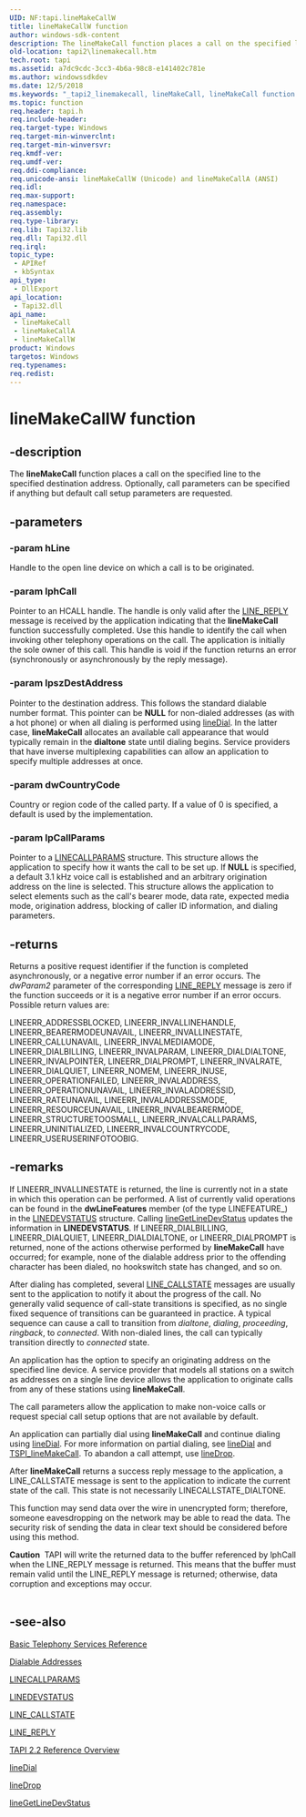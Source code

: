 ```yaml
---
UID: NF:tapi.lineMakeCallW
title: lineMakeCallW function
author: windows-sdk-content
description: The lineMakeCall function places a call on the specified line to the specified destination address. Optionally, call parameters can be specified if anything but default call setup parameters are requested.
old-location: tapi2\linemakecall.htm
tech.root: tapi
ms.assetid: a7dc9cdc-3cc3-4b6a-98c8-e141402c781e
ms.author: windowssdkdev
ms.date: 12/5/2018
ms.keywords: "_tapi2_linemakecall, lineMakeCall, lineMakeCall function [TAPI 2.2], lineMakeCallA, lineMakeCallW, tapi/lineMakeCall, tapi/lineMakeCallA, tapi/lineMakeCallW, tapi2.linemakecall"
ms.topic: function
req.header: tapi.h
req.include-header: 
req.target-type: Windows
req.target-min-winverclnt: 
req.target-min-winversvr: 
req.kmdf-ver: 
req.umdf-ver: 
req.ddi-compliance: 
req.unicode-ansi: lineMakeCallW (Unicode) and lineMakeCallA (ANSI)
req.idl: 
req.max-support: 
req.namespace: 
req.assembly: 
req.type-library: 
req.lib: Tapi32.lib
req.dll: Tapi32.dll
req.irql: 
topic_type:
 - APIRef
 - kbSyntax
api_type:
 - DllExport
api_location:
 - Tapi32.dll
api_name:
 - lineMakeCall
 - lineMakeCallA
 - lineMakeCallW
product: Windows
targetos: Windows
req.typenames: 
req.redist: 
---
```


# lineMakeCallW function


## -description


The 
<b>lineMakeCall</b> function places a call on the specified line to the specified destination address. Optionally, call parameters can be specified if anything but default call setup parameters are requested.


## -parameters




### -param hLine

Handle to the open line device on which a call is to be originated.


### -param lphCall

Pointer to an HCALL handle. The handle is only valid after the 
<a href="https://msdn.microsoft.com/5d98ed8b-b75e-49f8-aba3-c6eee89e91c1">LINE_REPLY</a> message is received by the application indicating that the 
<b>lineMakeCall</b> function successfully completed. Use this handle to identify the call when invoking other telephony operations on the call. The application is initially the sole owner of this call. This handle is void if the function returns an error (synchronously or asynchronously by the reply message).


### -param lpszDestAddress

Pointer to the destination address. This follows the standard dialable number format. This pointer can be <b>NULL</b> for non-dialed addresses (as with a hot phone) or when all dialing is performed using 
<a href="https://msdn.microsoft.com/111e6c11-67a7-4aab-81dd-f1b4316887e7">lineDial</a>. In the latter case, 
<b>lineMakeCall</b> allocates an available call appearance that would typically remain in the <b>dialtone</b> state until dialing begins. Service providers that have inverse multiplexing capabilities can allow an application to specify multiple addresses at once.


### -param dwCountryCode

Country or region code of the called party. If a value of 0 is specified, a default is used by the implementation.


### -param lpCallParams

Pointer to a 
<a href="https://msdn.microsoft.com/e7bc5604-20eb-48d8-a857-df8962c6b2ae">LINECALLPARAMS</a> structure. This structure allows the application to specify how it wants the call to be set up. If <b>NULL</b> is specified, a default 3.1 kHz voice call is established and an arbitrary origination address on the line is selected. This structure allows the application to select elements such as the call's bearer mode, data rate, expected media mode, origination address, blocking of caller ID information, and dialing parameters.


## -returns



Returns a positive request identifier if the function is completed asynchronously, or a negative error number if an error occurs. The <i>dwParam2</i> parameter of the corresponding 
<a href="https://msdn.microsoft.com/5d98ed8b-b75e-49f8-aba3-c6eee89e91c1">LINE_REPLY</a> message is zero if the function succeeds or it is a negative error number if an error occurs. Possible return values are:

LINEERR_ADDRESSBLOCKED, LINEERR_INVALLINEHANDLE, LINEERR_BEARERMODEUNAVAIL, LINEERR_INVALLINESTATE, LINEERR_CALLUNAVAIL, LINEERR_INVALMEDIAMODE, LINEERR_DIALBILLING, LINEERR_INVALPARAM, LINEERR_DIALDIALTONE, LINEERR_INVALPOINTER, LINEERR_DIALPROMPT, LINEERR_INVALRATE, LINEERR_DIALQUIET, LINEERR_NOMEM, LINEERR_INUSE, LINEERR_OPERATIONFAILED, LINEERR_INVALADDRESS, LINEERR_OPERATIONUNAVAIL, LINEERR_INVALADDRESSID, LINEERR_RATEUNAVAIL, LINEERR_INVALADDRESSMODE, LINEERR_RESOURCEUNAVAIL, LINEERR_INVALBEARERMODE, LINEERR_STRUCTURETOOSMALL, LINEERR_INVALCALLPARAMS, LINEERR_UNINITIALIZED, LINEERR_INVALCOUNTRYCODE, LINEERR_USERUSERINFOTOOBIG.




## -remarks



If LINEERR_INVALLINESTATE is returned, the line is currently not in a state in which this operation can be performed. A list of currently valid operations can be found in the <b>dwLineFeatures</b> member (of the type LINEFEATURE_) in the 
<a href="https://msdn.microsoft.com/3d565e99-eb90-47ca-9fb9-295236f566fb">LINEDEVSTATUS</a> structure. Calling 
<a href="https://msdn.microsoft.com/9c0fa2ba-1157-43d2-af56-aa4e0c28bd05">lineGetLineDevStatus</a> updates the information in 
<b>LINEDEVSTATUS</b>. If LINEERR_DIALBILLING, LINEERR_DIALQUIET, LINEERR_DIALDIALTONE, or LINEERR_DIALPROMPT is returned, none of the actions otherwise performed by 
<b>lineMakeCall</b> have occurred; for example, none of the dialable address prior to the offending character has been dialed, no hookswitch state has changed, and so on.

After dialing has completed, several 
<a href="https://msdn.microsoft.com/7b24e3c3-bc69-488b-a698-cf17875bc3c5">LINE_CALLSTATE</a> messages are usually sent to the application to notify it about the progress of the call. No generally valid sequence of call-state transitions is specified, as no single fixed sequence of transitions can be guaranteed in practice. A typical sequence can cause a call to transition from <i>dialtone</i>, <i>dialing</i>, <i>proceeding</i>, <i>ringback</i>, to <i>connected</i>. With non-dialed lines, the call can typically transition directly to <i>connected</i> state.

An application has the option to specify an originating address on the specified line device. A service provider that models all stations on a switch as addresses on a single line device allows the application to originate calls from any of these stations using 
<b>lineMakeCall</b>.

The call parameters allow the application to make non-voice calls or request special call setup options that are not available by default.

An application can partially dial using 
<b>lineMakeCall</b> and continue dialing using 
<a href="https://msdn.microsoft.com/111e6c11-67a7-4aab-81dd-f1b4316887e7">lineDial</a>. For more information on partial dialing, see <a href="https://msdn.microsoft.com/111e6c11-67a7-4aab-81dd-f1b4316887e7">lineDial</a> and <a href="https://msdn.microsoft.com/9c3d6a7d-b0bf-4068-9d64-e0c715a8c011">TSPI_lineMakeCall</a>.  To abandon a call attempt, use 
<a href="https://msdn.microsoft.com/ce1f1dbb-287b-483a-9e7e-87af0d07e4e4">lineDrop</a>.

After 
<b>lineMakeCall</b> returns a success reply message to the application, a LINE_CALLSTATE message is sent to the application to indicate the current state of the call. This state is not necessarily LINECALLSTATE_DIALTONE.

This function may send data over the wire in unencrypted form; therefore, someone eavesdropping on the network may be able to read the data. The security risk of sending the data in clear text should be considered before using this method.

<div class="alert"><b>Caution</b>  TAPI will write the returned data to the buffer referenced by lphCall when the LINE_REPLY message is returned. This means that the buffer must remain valid until the LINE_REPLY message is returned; otherwise, data corruption and exceptions may occur.
</div>
<div> </div>



## -see-also




<a href="https://msdn.microsoft.com/09d10789-bc36-47c7-b77d-8698ae75541a">Basic Telephony Services Reference</a>



<a href="../tapi3/address_ovr.htm">Dialable Addresses</a>



<a href="https://msdn.microsoft.com/e7bc5604-20eb-48d8-a857-df8962c6b2ae">LINECALLPARAMS</a>



<a href="https://msdn.microsoft.com/3d565e99-eb90-47ca-9fb9-295236f566fb">LINEDEVSTATUS</a>



<a href="https://msdn.microsoft.com/7b24e3c3-bc69-488b-a698-cf17875bc3c5">LINE_CALLSTATE</a>



<a href="https://msdn.microsoft.com/5d98ed8b-b75e-49f8-aba3-c6eee89e91c1">LINE_REPLY</a>



<a href="https://msdn.microsoft.com/d703b414-1389-416c-8e94-c1931979f0c9">TAPI 2.2 Reference Overview</a>



<a href="https://msdn.microsoft.com/111e6c11-67a7-4aab-81dd-f1b4316887e7">lineDial</a>



<a href="https://msdn.microsoft.com/ce1f1dbb-287b-483a-9e7e-87af0d07e4e4">lineDrop</a>



<a href="https://msdn.microsoft.com/9c0fa2ba-1157-43d2-af56-aa4e0c28bd05">lineGetLineDevStatus</a>
 

 

